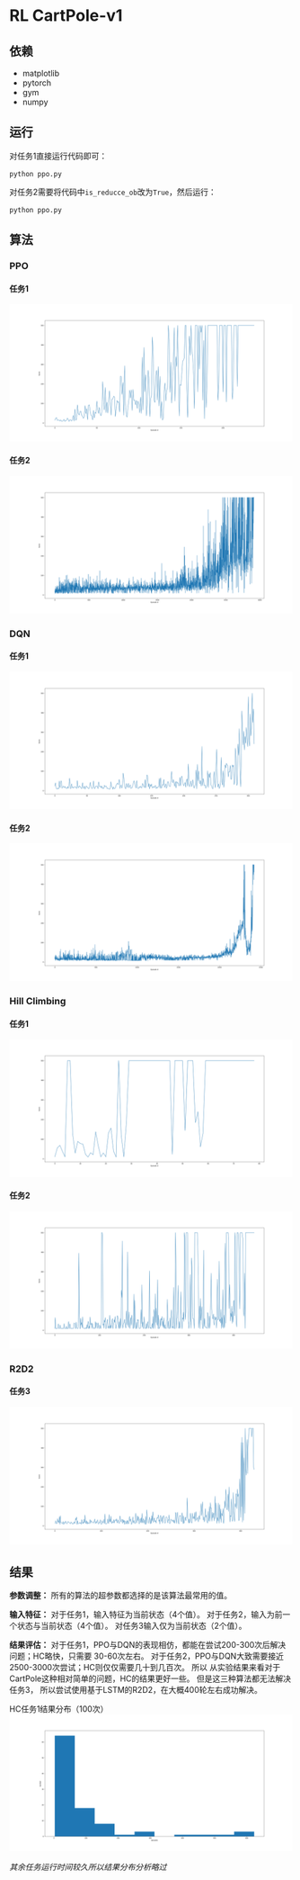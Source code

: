 # RL CartPole-v1

## 依赖

- matplotlib  
- pytorch  
- gym  
- numpy

## 运行

对任务1直接运行代码即可：
```
python ppo.py
```

对任务2需要将代码中`is_reducce_ob`改为`True`，然后运行：
```
python ppo.py
```

## 算法

### PPO

#### 任务1

![ppo_task1](img/ppo_task1_217.png)

#### 任务2

![ppo_task2](img/ppo_task2_2896.png)

### DQN

#### 任务1

![dqn_task1](img/dqn_task1_289.png)

#### 任务2

![dqn_task2](img/dqn_task2_2453.png)

### Hill Climbing

#### 任务1

![hc_task1](img/hc_task1_58.png)

#### 任务2

![hc_task2](img/hc_task2_426.png)

### R2D2

#### 任务3

![r2d2_task3](img/r2d2_task3_409.png)

## 结果

**参数调整：** 所有的算法的超参数都选择的是该算法最常用的值。

**输入特征：** 对于任务1，输入特征为当前状态（4个值）。 对于任务2，输入为前一个状态与当前状态（4个值）。
对任务3输入仅为当前状态（2个值）。

**结果评估：** 对于任务1，PPO与DQN的表现相仿，都能在尝试200-300次后解决问题；HC略快，只需要
30-60次左右。 对于任务2，PPO与DQN大致需要接近2500-3000次尝试；HC则仅仅需要几十到几百次。 所以
从实验结果来看对于CartPole这种相对简单的问题，HC的结果更好一些。 但是这三种算法都无法解决任务3，
所以尝试使用基于LSTM的R2D2，在大概400轮左右成功解决。

HC任务1结果分布（100次）
![hc_dist](img/hc_dist.png)

*其余任务运行时间较久所以结果分布分析略过*